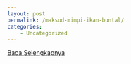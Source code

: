 ```yaml
---
layout: post
permalink: /maksud-mimpi-ikan-buntal/
categories:
    - Uncategorized
---
```


[Baca Selengkapnya](/01)